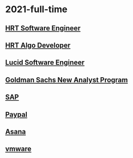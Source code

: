 # 2021-full-time

## [HRT Software Engineer](https://www.hudsonrivertrading.com/careers/job/?gh_jid=86641)

## [HRT Algo Developer](https://www.hudsonrivertrading.com/careers/job/?gh_jid=82675)

## [Lucid Software Engineer](https://www.golucid.co/careers/dd5e02ef-552e-4838-8892-65acb4919b05/?team=Engineering)

## [Goldman Sachs New Analyst Program](https://www.goldmansachs.com/careers/students/programs/americas/new-analyst-program.html)

## [SAP](https://jobs.sap.com/job/Palo-Alto-Silicon-Valley-Next-Talent-Rotational-Program-2021-Job-CA-94303/609822201/)

## [Paypal](https://jobsearch.paypal-corp.com/en-US/job/software-engineer-university-graduate/J3N6XK609RZPM02XGWM)

## [Asana](https://asana.com/jobs/apply/2191025/new-graduate--software-engineering-------start-)

## [vmware](https://www.1point3acres.com/bbs/thread-652070-1-1.html)